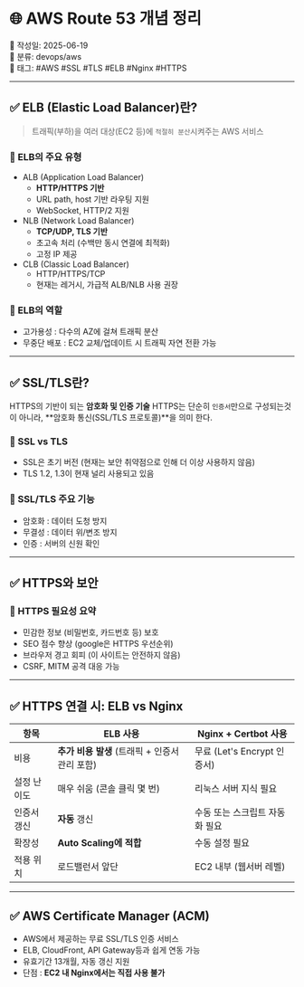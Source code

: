# 🌐 AWS Route 53 개념 정리

📅 작성일: 2025-06-19  
📂 분류: devops/aws  
🔖 태그: #AWS #SSL #TLS #ELB #Nginx #HTTPS

---

## ✅ ELB (Elastic Load Balancer)란?

> 트래픽(부하)을 여러 대상(EC2 등)에 `적절히 분산`시켜주는 AWS 서비스

### 📌 ELB의 주요 유형

- ALB (Application Load Balancer)
    - **HTTP/HTTPS 기반**
    - URL path, host 기반 라우팅 지원
    - WebSocket, HTTP/2 지원
- NLB (Network Load Balancer)
    - **TCP/UDP, TLS 기반**
    - 초고속 처리 (수백만 동시 연결에 최적화)
    - 고정 IP 제공
- CLB (Classic Load Balancer)
    - HTTP/HTTPS/TCP
    - 현재는 레거시, 가급적 ALB/NLB 사용 권장

### 📌 ELB의 역할

- 고가용성 : 다수의 AZ에 걸쳐 트래픽 분산
- 무중단 배포 : EC2 교체/업데이트 시 트래픽 자연 전환 가능

---

## ✅ SSL/TLS란?

HTTPS의 기반이 되는 **암호화 및 인증 기술**
HTTPS는 단순히 `인증서`만으로 구성되는것이 아니라, **암호화 통신(SSL/TLS 프로토콜)**을 의미 한다.

### 📌 SSL vs TLS

- SSL은 초기 버전 (현재는 보안 취약점으로 인해 더 이상 사용하지 않음)
- TLS 1.2, 1.3이 현재 널리 사용되고 있음

### 📌 SSL/TLS 주요 기능

- 암호화 : 데이터 도청 방지
- 무결성 : 데이터 위/변조 방지
- 인증 : 서버의 신원 확인

---

## ✅ HTTPS와 보안

### 📌 HTTPS 필요성 요약

- 민감한 정보 (비밀번호, 카드번호 등) 보호
- SEO 점수 향상 (google은 HTTPS 우선순위)
- 브라우저 경고 회피 (이 사이트는 안전하지 않음)
- CSRF, MITM 공격 대응 가능

---

## ✅ HTTPS 연결 시: ELB vs Nginx

| 항목     | ELB 사용                         | Nginx + Certbot 사용     |
| ------ | ------------------------------ | ---------------------- |
| 비용     | **추가 비용 발생** (트래픽 + 인증서 관리 포함) | 무료 (Let's Encrypt 인증서) |
| 설정 난이도 | 매우 쉬움 (콘솔 클릭 몇 번)              | 리눅스 서버 지식 필요           |
| 인증서 갱신 | **자동** 갱신                      | 수동 또는 스크립트 자동화 필요      |
| 확장성    | **Auto Scaling에 적합**           | 수동 설정 필요               |
| 적용 위치  | 로드밸런서 앞단                       | EC2 내부 (웹서버 레벨)        |


---

## ✅ AWS Certificate Manager (ACM)

- AWS에서 제공하는 무료 SSL/TLS 인증 서비스
- ELB, CloudFront, API Gateway등과 쉽게 연동 가능
- 유효기간 13개월, 자동 갱신 지원
- 단점 : **EC2 내 Nginx에서는 직접 사용 불가**